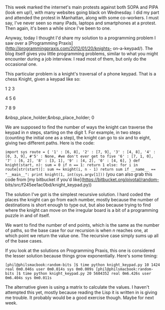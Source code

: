 This week marked the internet's main protests against both SOPA and PIPA (look
em up!), with many websites going black on Wednesday. I did my part and
attended the protest in Manhattan, along with some co-workers. I must say,
I've never seen so many iPads, laptops and smartphones at a protest. Then
again, it's been a while since I've been to one.

  
Anyway, today I thought I'd share my solution to a programming problem I saw
over a [Programming Praxis](http://programmingpraxis.com/2012/01/20/knights-
on-a-keypad/). The blog itself gives you little programming problems, similar
to what you might encounter during a job interview. I read most of them, but
only do the occasional one.

  
This particular problem is a knight's traversal of a phone keypad. That is a
chess Knight, given a keypad like so:

1 2 3

4 5 6

7 8 9

&nbsp_place_holder;&nbsp_place_holder; 0

We are supposed to find the number of ways the knight can traverse the keypad
in _n_ steps, starting on the digit 1. For example, in two steps (counting the
initial one as a step), the knight can go to six and to eight, giving two
different paths. Here is the code:

` import sys route = { '1' : [6, 8], '2' : [7, 9], '3' : [4, 8], '4' : [0, 3,
9], #'5' : None, #we don't ever get to five '6' : [7, 1, 0], '7' : [6, 2], '8'
: [3, 1], '9' : [4, 2], '0' : [4, 6], } def knight(start, n): sum = 0 if n ==
1: return 1 else: for i in route[str(start)]: sum += knight(i, n - 1) return
sum if __name__ == "__main__": print knight(1, int(sys.argv[1])) ` (you can
also grab this code from [my bitbucket if you'd
like](https://bitbucket.org/pivotal/random-
bits/src/f245ee1ac0bd/knight_keypad.py))

  
The solution I've got is the simplest recursive solution. I hard coded the
places the knight can go from each number, mostly because the number of
destinations is short enough to type out, but also because trying to find
where the knight can move on the irregular board is a bit of a programming
puzzle in and of itself.

  
We want to find the number of end points, which is the same as the number of
paths, so the base case for our recursion is when _n_ reaches one, at which
point we return the value one. The recursive case simply sums up all of the
base cases.

  
If you look at the solutions on Programming Praxis, this one is considered the
lesser solution because things grow exponentially. Here's some timing:

  
` [phil@philsmacbook:random-bits ]$ time python knight_keypad.py 10 1424 real
0m0.046s user 0m0.014s sys 0m0.009s [phil@philsmacbook:random-bits ]$ time
python knight_keypad.py 20 5604352 real 0m6.426s user 0m6.404s sys 0m0.011s `

  
The alternative given is using a matrix to calculate the values. I haven't
attempted this yet, mostly because reading the Lisp it is written in is giving
me trouble. It probably would be a good exercise though. Maybe for next week.

